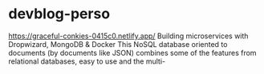 # devblog-perso
https://graceful-conkies-0415c0.netlify.app/
Building microservices with Dropwizard, MongoDB & Docker
This NoSQL database oriented to documents (by documents like JSON) combines some of the features from relational databases, easy to use and the multi-
